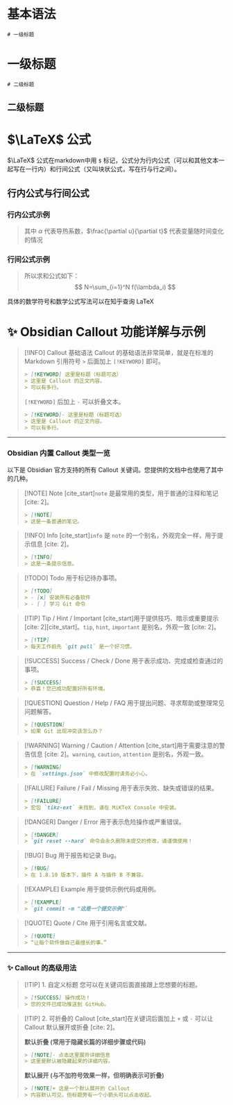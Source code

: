 
# 基本语法

`# 一级标题`
# 一级标题

`# 二级标题`
## 二级标题


# $\LaTeX$ 公式
 $\LaTeX$ 公式在markdown中用 `$` 标记，公式分为行内公式（可以和其他文本一起写在一行内）和行间公式（又叫块状公式，写在行与行之间）。
## 行内公式与行间公式
### 行内公式示例
> 其中 $\alpha$ 代表导热系数，$\frac{\partial u}{\partial t}$ 代表变量随时间变化的情况

### 行间公式示例
> 所以求和公式如下：
> $$
 N=\sum_{i=1}^N f(\lambda_i)
 $$

具体的数学符号和数学公式写法可以在知乎查询 LaTeX

# ✨ Obsidian Callout 功能详解与示例

> [!INFO] Callout 基础语法
> Callout 的基础语法非常简单，就是在标准的 Markdown 引用符号 `>` 后面加上 `[!KEYWORD]` 即可。
> ```markdown
> > [!KEYWORD] 这里是标题（标题可选）
> > 这里是 Callout 的正文内容。
> > 可以有多行。
> ```
>`[!KEYWORD]` 后加上 `-` 可以折叠文本。
> ```markdown
> > [!KEYWORD]- 这里是标题（标题可选）
> > 这里是 Callout 的正文内容。
> > 可以有多行。
> ```


---

### Obsidian 内置 Callout 类型一览

以下是 Obsidian 官方支持的所有 Callout 关键词。您提供的文档中也使用了其中的几种。

> [!NOTE] Note
> [cite_start]`note` 是最常用的类型，用于普通的注释和笔记 [cite: 2]。
> ```markdown
> > [!NOTE]
> > 这是一条普通的笔记。
> ```

> [!INFO] Info
> [cite_start]`info` 是 `note` 的一个别名，外观完全一样，用于提示信息 [cite: 2]。
> ```markdown
> > [!INFO]
> > 这是一条提示信息。
> ```

> [!TODO] Todo
> 用于标记待办事项。
> ```markdown
> > [!TODO]
> > - [x] 安装所有必备软件
> > - [ ] 学习 Git 命令
> ```

> [!TIP] Tip / Hint / Important
> [cite_start]用于提供技巧、暗示或重要提示 [cite: 2][cite_start]。`tip`, `hint`, `important` 是别名，外观一致 [cite: 2]。
> ```markdown
> > [!TIP]
> > 每天工作前先 `git pull` 是一个好习惯。
> ```

> [!SUCCESS] Success / Check / Done
> 用于表示成功、完成或检查通过的事项。
> ```markdown
> > [!SUCCESS]
> > 恭喜！您已成功配置好所有环境。
> ```

> [!QUESTION] Question / Help / FAQ
> 用于提出问题、寻求帮助或整理常见问题解答。
> ```markdown
> > [!QUESTION]
> > 如果 Git 出现冲突该怎么办？
> ```

> [!WARNING] Warning / Caution / Attention
> [cite_start]用于需要注意的警告信息 [cite: 2]。`warning`, `caution`, `attention` 是别名，外观一致。
> ```markdown
> > [!WARNING]
> > 在 `settings.json` 中修改配置时请务必小心。
> ```

> [!FAILURE] Failure / Fail / Missing
> 用于表示失败、缺失或错误的结果。
> ```markdown
> > [!FAILURE]
> > 宏包 `tikz-ext` 未找到，请在 MiKTeX Console 中安装。
> ```

> [!DANGER] Danger / Error
> 用于表示危险操作或严重错误。
> ```markdown
> > [!DANGER]
> > `git reset --hard` 命令会永久删除未提交的修改，请谨慎使用！
> ```

> [!BUG] Bug
> 用于报告和记录 Bug。
> ```markdown
> > [!BUG]
> > 在 1.8.10 版本下，插件 A 与插件 B 不兼容。
> ```

> [!EXAMPLE] Example
> 用于提供示例代码或用例。
> ```markdown
> > [!EXAMPLE]
> > `git commit -m "这是一个提交示例"`
> ```

> [!QUOTE] Quote / Cite
> 用于引用名言或文献。
> ```markdown
> > [!QUOTE]
> > “让每个软件做自己最擅长的事。”
> ```

---

### ✨ Callout 的高级用法

> [!TIP] 1. 自定义标题
> 您可以在关键词后面直接跟上您想要的标题。
> ```markdown
> > [!SUCCESS] 操作成功！
> > 您的文件已成功推送到 GitHub。
> ```

> [!TIP] 2. 可折叠的 Callout
> [cite_start]在关键词后面加上 `+` 或 `-` 可以让 Callout 默认展开或折叠 [cite: 2]。
> 
> **默认折叠 (常用于隐藏长篇的详细步骤或代码)**
> ```markdown
> > [!NOTE]- 点击这里展开详细信息
> > 这里是默认被隐藏起来的详细内容。
> ```
> 
> **默认展开 (与不加符号效果一样，但明确表示可折叠)**
> ```markdown
> > [!NOTE]+ 这是一个默认展开的 Callout
> > 内容默认可见，但标题旁有一个小箭头可以点击收起。
> ```

